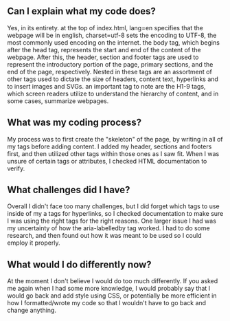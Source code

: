 ## Can I explain what my code does?
Yes, in its entirety. at the top of index.html, lang=en specifies that the webpage will be in english, charset=utf-8 sets the encoding to UTF-8, the most commonly used encoding on the internet. the body tag, which begins after the head tag, represents the start and end of the content of the webpage. After this, the header, section and footer tags are used to represent the introductory portion of the page, primary sections, and the end of the page, respectively. Nested in these tags are an assortment of other tags used to dictate the size of headers, content text, hyperlinks and to insert images and SVGs. an important tag to note are the H1-9 tags, which screen readers utilize to understand the hierarchy of content, and in some cases, summarize webpages.

## What was my coding process?
My process was to first create the "skeleton" of the page, by writing in all of my tags before adding content. I added my header, sections and footers first, and then utilized other tags within those ones as I saw fit. When I was unsure of certain tags or attributes, I checked HTML documentation to verify.

## What challenges did I have?
Overall I didn't face too many challenges, but I did forget which tags to use inside of my a tags for hyperlinks, so I checked documentation to make sure I was using the right tags for the right reasons. One larger issue I had was my uncertainty of how the aria-labelledby tag worked. I had to do some research, and then found out how it was meant to be used so I could employ it properly.

## What would I do differently now?
At the moment I don't believe I would do too much differently. If you asked me again when I had some more knowledge, I would probably say that I would go back and add style using CSS, or potentially be more efficient in how I formatted/wrote my code so that I wouldn't have to go back and change anything.